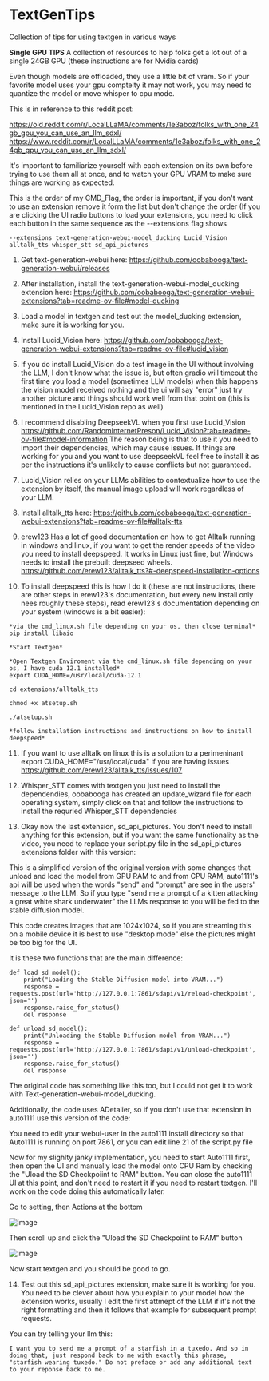 # TextGenTips
Collection of tips for using textgen in various ways

**Single GPU TIPS**
A collection of resources to help folks get a lot out of a single 24GB GPU (these instructions are for Nvidia cards)

Even though models are offloaded, they use a little bit of vram.  So if your favorite model uses your gpu comptelty it may not work, you may need to quantize the model or move whisper to cpu mode.

This is in reference to this reddit post: 

https://old.reddit.com/r/LocalLLaMA/comments/1e3aboz/folks_with_one_24gb_gpu_you_can_use_an_llm_sdxl/
https://www.reddit.com/r/LocalLLaMA/comments/1e3aboz/folks_with_one_24gb_gpu_you_can_use_an_llm_sdxl/

It's important to familiarize yourself with each extension on its own before trying to use them all at once, and to watch your GPU VRAM to make sure things are working as expected.

This is the order of my CMD_Flag, the order is important, if you don't want to use an extension remove it form the list but don't change the order (If you are clicking the UI radio buttons to load your extensions, you need to click each button in the same sequence as the --extensions flag shows

`--extensions text-generation-webui-model_ducking Lucid_Vision alltalk_tts whisper_stt sd_api_pictures`

1. Get text-generation-webui here: https://github.com/oobabooga/text-generation-webui/releases

2. After installation, install the text-generation-webui-model_ducking extension here: https://github.com/oobabooga/text-generation-webui-extensions?tab=readme-ov-file#model-ducking

3. Load a model in textgen and test out the model_ducking extension, make sure it is working for you.

4. Install Lucid_Vision here: https://github.com/oobabooga/text-generation-webui-extensions?tab=readme-ov-file#lucid_vision

5. If you do install Lucid_Vision do a test image in the UI without involving the LLM, I don't know what the issue is, but often gradio will timeout the first time you load a model (sometimes LLM models) when this happens the vision model received nothing and the ui will say "error" just try another picture and things should work well from that point on (this is mentioned in the Lucid_Vision repo as well)

6. I recommend disabling DeepseekVL when you first use Lucid_Vision https://github.com/RandomInternetPreson/Lucid_Vision?tab=readme-ov-file#model-information  The reason being is that to use it you need to import their dependencies, which may cause issues.  If things are working for you and you want to use deepseekVL feel free to install it as per the instructions it's unlikely to cause conflicts but not guaranteed.

7. Lucid_Vision relies on your LLMs abilities to contextualize how to use the extension by itself, the manual image upload will work regardless of your LLM.

8. Install alltalk_tts here: https://github.com/oobabooga/text-generation-webui-extensions?tab=readme-ov-file#alltalk-tts

9. erew123 Has a lot of good documentation on how to get Alltalk running in windows and linux, if you want to get the render speeds of the video you need to install deepspeed.  It works in Linux just fine, but Windows needs to install the prebuilt deepseed wheels.  https://github.com/erew123/alltalk_tts?#-deepspeed-installation-options

10. To install deepspeed this is how I do it (these are not instructions, there are other steps in erew123's documentation, but every new install only nees roughly these steps), read erew123's documentation depending on your system (windows is a bit easier):

```
*via the cmd_linux.sh file depending on your os, then close terminal*
pip install libaio 

*Start Textgen* 

*Open Textgen Enviroment via the cmd_linux.sh file depending on your os, I have cuda 12.1 installed*
export CUDA_HOME=/usr/local/cuda-12.1

cd extensions/alltalk_tts

chmod +x atsetup.sh

./atsetup.sh

*follow installation instructions and instructions on how to install deepspeed*
```

11. If you want to use alltalk on linux this is a solution to a perimeninant export CUDA_HOME="/usr/local/cuda" if you are having issues
    https://github.com/erew123/alltalk_tts/issues/107

12. Whisper_STT comes with textgen you just need to install the dependendies, oobabooga has created an update_wizard file for each operating system, simply click on that and follow the instructions to install the requried Whisper_STT dependencies

13. Okay now the last extension, sd_api_pictures.  You don't need to install anything for this extension, but if you want the same functionality as the video, you need to replace your script.py file in the sd_api_pictures extensions folder with this version:
    
This is a simplified version of the original version with some changes that unload and load the model from GPU RAM to and from CPU RAM, auto1111's api will be used when the words "send" and "prompt" are see in the users' message to the LLM.  So if you type "send me a prompt of a kitten attacking a great white shark underwater" the LLMs response to you will be fed to the stable diffusion model.

This code creates images that are 1024x1024, so if you are streaming this on a mobile device it is best to use "desktop mode" else the pictures might be too big for the UI.

It is these two functions that are the main difference:

```
def load_sd_model():
    print("Loading the Stable Diffusion model into VRAM...")
    response = requests.post(url='http://127.0.0.1:7861/sdapi/v1/reload-checkpoint', json='')
    response.raise_for_status()
    del response

def unload_sd_model():
    print("Unloading the Stable Diffusion model from VRAM...")
    response = requests.post(url='http://127.0.0.1:7861/sdapi/v1/unload-checkpoint', json='')
    response.raise_for_status()
    del response
```

The original code has something like this too, but I could not get it to work with Text-generation-webui-model_ducking.

Additionally, the code uses ADetalier, so if you don't use that extension in auto1111 use this version of the code:

You need to edit your webui-user in the auto1111 install directory so that Auto1111 is running on port 7861, or you can edit line 21 of the script.py file


Now for my slighlty janky implementation, you need to start Auto1111 first, then open the UI and manually load the model onto CPU Ram by checking the "Uload the SD Checkpoiint to RAM" button.  You can close the auto1111 UI at this point, and don't need to restart it if you need to restart textgen.  I'll work on the code doing this automatically later.

Go to setting, then Actions at the bottom

![image](https://github.com/user-attachments/assets/0f1cfece-6410-4246-89b0-63a2cdbc4663)

Then scroll up and click the "Uload the SD Checkpoiint to RAM" button

![image](https://github.com/user-attachments/assets/87ce6127-d7a7-4f8e-af82-0df8fc4656e9)

Now start textgen and you should be good to go.

14. Test out this sd_api_pictures extension, make sure it is working for you.  You need to be clever about how you explain to your model how the extension works, usually I edit the first attmept of the LLM if it's not the right formatting and then it follows that example for subsequent prompt requests.

You can try telling your llm this:

```
I want you to send me a prompt of a starfish in a tuxedo. And so in doing that, just respond back to me with exactly this phrase, "starfish wearing tuxedo." Do not preface or add any additional text to your reponse back to me.
```
